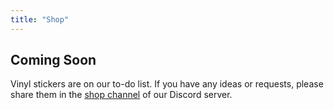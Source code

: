 ```yaml
---
title: "Shop"
---
```


## Coming Soon

Vinyl stickers are on our to-do list. 
If you have any ideas or requests, please share them in the 
[shop channel](https://discord.com/channels/1263683765406924943/1263686909289562123) of our Discord server.
